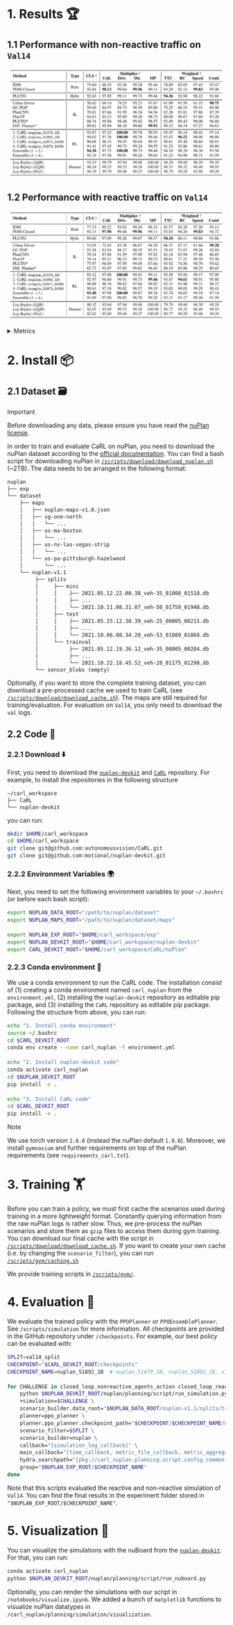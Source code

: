 
# 1. Results 🏆

## 1.1 Performance with non-reactive traffic on `Val14` 
![Checkpoint Qualitative Results](checkpoints/val14_non_reactive.png)


## 1.2 Performance with reactive traffic on `Val14` 
![Checkpoint Qualitative Results](checkpoints/val14_reactive.png)

<details>
<summary>Metrics</summary>
<br>
<ul>
    <li>Coll: No at-fault collision</li>
    <li>Driv.: Drivable Area Compliance</li>
    <li>Dir.: Driving Direction Compliance</li>
    <li>MP: Making progress</li>
    <li>TTC: Time to Collision (TTC) within bound</li>
    <li>RC: Route completion aka. Ego progress along the expert’s route ratio</li>
    <li>Speed.: Speed limit compliance</li>
    <li>Comf.: Comfort</li>
</ul>
For details visit the <a href="https://nuplan-devkit.readthedocs.io/en/latest/metrics_description.html">nuPlan documentation</a>. 
*denotes without post-processing. 
</details>

# 2. Install 📦

## 2.1 Dataset 🗃️
> [!IMPORTANT]  
> Before downloading any data, please ensure you have read the [nuPlan license](https://motional-nuplan.s3-ap-northeast-1.amazonaws.com/LICENSE).

In order to train and evaluate CaRL on nuPlan, you need to download the nuPlan dataset according to the [official documentation](https://nuplan-devkit.readthedocs.io/en/latest/dataset_setup.html). You can find a bash script for downloading nuPlan in [`/scripts/download/download_nuplan.sh`](https://github.com/autonomousvision/CaRL/blob/main/nuPlan/scripts/download/download_nuplan.sh) (~2TB). The data needs to be arranged in the following format:
```
nuplan
├── exp
└── dataset
    ├── maps
    │   ├── nuplan-maps-v1.0.json
    │   ├── sg-one-north
    │   │   └── ...
    │   ├── us-ma-boston
    │   │   └── ...
    │   ├── us-nv-las-vegas-strip
    │   │   └── ...
    │   └── us-pa-pittsburgh-hazelwood
    │       └── ...
    └── nuplan-v1.1
         ├── splits 
         │     ├── mini 
         │     │    ├── 2021.05.12.22.00.38_veh-35_01008_01518.db
         │     │    ├── ...
         │     │    └── 2021.10.11.08.31.07_veh-50_01750_01948.db
         │     ├── test 
         │     │    ├── 2021.05.25.12.30.39_veh-25_00005_00215.db
         │     │    ├── ...
         │     │    └── 2021.10.06.08.34.20_veh-53_01089_01868.db
         │     └── trainval
         │          ├── 2021.05.12.19.36.12_veh-35_00005_00204.db
         │          ├── ...
         │          └── 2021.10.22.18.45.52_veh-28_01175_01298.db
         └── sensor_blobs (empty)
```

Optionally, if you want to store the complete training dataset, you can download a pre-processed cache we used to train CaRL (see [`/scripts/download/download_cache.sh`](https://github.com/autonomousvision/CaRL/blob/main/nuPlan/scripts/download/download_cache.sh)). The maps are still required for training/evaluation. For evaluation on `Val14`, you only need to download the `val` logs. 

## 2.2 Code 📄

### 2.2.1 Download ⬇️
First, you need to download the [`nuplan-devkit`](https://github.com/motional/nuplan-devkit) and [`CaRL`](https://github.com/autonomousvision/CaRL) repository. For example, to install the repositories in the following structure 
```
~/carl_workspace
├── CaRL
└── nuplan-devkit
```
you can run:
```bash 
mkdir $HOME/carl_workspace
cd $HOME/carl_workspace
git clone git@github.com:autonomousvision/CaRL.git
git clone git@github.com:motional/nuplan-devkit.git
```

### 2.2.2 Environment Variables 🌍
Next, you need to set the following environment variables to your `~/.bashrc` (or before each bash script):
```bash
export NUPLAN_DATA_ROOT="/path/to/nuplan/dataset"
export NUPLAN_MAPS_ROOT="/path/to/nuplan/dataset/maps"

export NUPLAN_EXP_ROOT="$HOME/carl_workspace/exp"
export NUPLAN_DEVKIT_ROOT="$HOME/carl_workspace/nuplan-devkit"
export CARL_DEVKIT_ROOT="$HOME/carl_workspace/CaRL/nuPlan"
```

### 2.2.3 Conda environment 🐍
We use a conda environment to run the CaRL code. The installation consist of (1) creating a conda environment named `carl_nuplan` from the `environment.yml`, (2) installing the `nuplan-devkit` repository as editable pip package, and (3) installing the `CaRL` repository as editable pip package. Following the structure from above, you can run:
```bash
echo "1. Install conda environment"
source ~/.bashrc 
cd $CARL_DEVKIT_ROOT
conda env create --name carl_nuplan -f environment.yml

echo "2. Install nuplan-devkit code"
conda activate carl_nuplan
cd $NUPLAN_DEVKIT_ROOT
pip install -e .

echo "3. Install CaRL code"
cd $CARL_DEVKIT_ROOT
pip install -e .
```
> [!NOTE]  
> We use torch version `2.6.0` (instead the nuPlan default `1.9.0`). Moreover, we install `gymnasium` and further requirements on top of the nuPlan requirements (see `requirements_carl.txt`).

# 3. Training 🏋️

Before you can train a policy, we must first cache the scenarios used during training in a more lightweight format. Constantly querying information from the raw nuPlan logs is rather slow. Thus, we pre-process the nuPlan scenarios and store them as `gzip` files to access them during gym training. You can download our final cache with the script in [`/scripts/download/download_cache.sh`](https://github.com/autonomousvision/CaRL/blob/main/nuPlan/scripts/download/download_cache.sh). If you want to create your own cache (i.e. by changing the `scenario_filter`), you can run [`/scripts/gym/caching.sh`](https://github.com/autonomousvision/CaRL/blob/main/nuPlan/scripts/gym/caching.sh)

We provide training scripts in [`/scripts/gym/`](https://github.com/autonomousvision/CaRL/blob/main/nuPlan/scripts/gym).


# 4. Evaluation 🚗
We evaluate the trained policy with the `PPOPlanner` or `PPOEnsemblePlanner`. See `/scripts/simulation` for more information. All checkpoints are provided in the GitHub repository under `/checkpoints`. For example, our best policy can be evaluated with:
```bash
SPLIT=val14_split
CHECKPOINT="$CARL_DEVKIT_ROOT/checkpoints"
CHECKPOINT_NAME=nuplan_51892_1B  # nuplan_51479_1B, nuplan_51892_1B, simple_52971_500M, simple_52972_500M, simple_vm_500M

for CHALLENGE in closed_loop_nonreactive_agents_action closed_loop_reactive_agents_action; do
    python $NUPLAN_DEVKIT_ROOT/nuplan/planning/script/run_simulation.py \
    +simulation=$CHALLENGE \
    scenario_builder.data_root="$NUPLAN_DATA_ROOT/nuplan-v1.1/splits/trainval" \
    planner=ppo_planner \
    planner.ppo_planner.checkpoint_path="$CHECKPOINT/$CHECKPOINT_NAME/model_best.pth" \
    scenario_filter=$SPLIT \
    scenario_builder=nuplan \
    callback="[simulation_log_callback]" \
    main_callback="[time_callback, metric_file_callback, metric_aggregator_callback, metric_summary_callback, csv_main_callback]" \
    hydra.searchpath="[pkg://carl_nuplan.planning.script.config.common, pkg://carl_nuplan.planning.script.config.simulation, pkg://carl_nuplan.planning.script.experiments, pkg://nuplan.planning.script.config.common, pkg://nuplan.planning.script.experiments]" \
    group="$NUPLAN_EXP_ROOT/$CHECKPOINT_NAME"
done
```
Note that this scripts evaluated the reactive and non-reactive simulation of `Val14`. You can find the final results in the experiment folder stored in `"$NUPLAN_EXP_ROOT/$CHECKPOINT_NAME"`.

# 5. Visualization 🎨
You can visualize the simulations with the nuBoard from the [`nuplan-devkit`](https://github.com/motional/nuplan-devkit). For that, you can run:
```bash
conda activate carl_nuplan
python $NUPLAN_DEVKIT_ROOT/nuplan/planning/script/run_nuboard.py
```
Optionally, you can render the simulations with our script in `/notebooks/visualize.ipynb`. We added a bunch of `matplotlib` functions to visualize nuPlan datatypes in `/carl_nuplan/planning/simulation/visualization`. 


